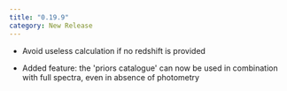```yaml
---
title: "0.19.9"
category: New Release
---
```

  - Avoid useless calculation if no redshift is provided

  - Added feature: the 'priors catalogue' can now be used in combination with full spectra, even in absence of photometry



